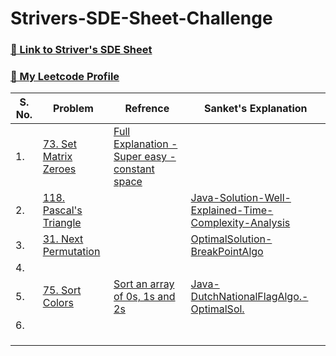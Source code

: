 # Strivers-SDE-Sheet-Challenge
### [🔗 Link to Striver's SDE Sheet](https://takeuforward.org/interviews/strivers-sde-sheet-top-coding-interview-problems/)
### [🔗 My Leetcode Profile](https://www.leetcode.com/creativeindex)

|S. No.|Problem|Refrence|Sanket's Explanation|
|---|---|---|---|
|1.|[73. Set Matrix Zeroes](https://leetcode.com/problems/set-matrix-zeroes/)|[Full Explanation - Super easy - constant space](https://leetcode.com/problems/set-matrix-zeroes/discuss/3472518/Full-Explanation-oror-Super-easy-oror-constant-space)|[]()|
|2.|[118. Pascal's Triangle](https://leetcode.com/problems/pascals-triangle/)|[]()|[Java-Solution-Well-Explained-Time-Complexity-Analysis](https://leetcode.com/problems/pascals-triangle/discuss/3610806/Java-Solution-Well-Explained-Time-Complexity-Analysis)|
|3.|[31. Next Permutation](https://leetcode.com/problems/next-permutation/)|[]()|[OptimalSolution-BreakPointAlgo](https://leetcode.com/problems/next-permutation/discuss/3619838/Java-TC-O(N)-SC-O(1)-OptimalSolution)|
|4.|[]()|[]()|[]()|
|5.|[75. Sort Colors](https://leetcode.com/problems/sort-colors/submissions/)|[Sort an array of 0s, 1s and 2s](https://takeuforward.org/data-structure/sort-an-array-of-0s-1s-and-2s/)|[Java-DutchNationalFlagAlgo.-OptimalSol.](https://leetcode.com/problems/sort-colors/discuss/3615230/Java-DutchNationalFlagAlgo.-OptimalSol.)|
|6.|[]()|[]()|[]()|
||[]()|[]()|[]()|
||[]()|[]()|[]()|
||[]()|[]()|[]()|
